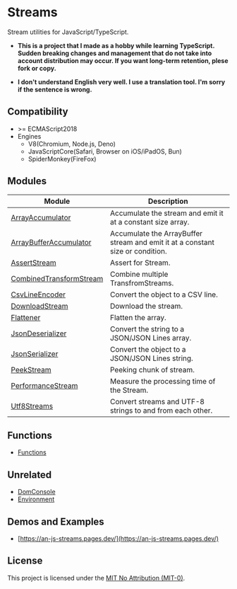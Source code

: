 # Streams
Stream utilities for JavaScript/TypeScript.

* **This is a project that I made as a hobby while learning TypeScript. Sudden breaking changes and management that do not take into account distribution may occur. If you want long-term retention, plese fork or copy.**

* **I don't understand English very well. I use a translation tool. I'm sorry if the sentence is wrong.**

## Compatibility
* \>= ECMAScript2018
* Engines
  * V8(Chromium, Node.js, Deno)
  * JavaScriptCore(Safari, Browser on iOS/iPadOS, Bun)
  * SpiderMonkey(FireFox)

## Modules
|Module|Description|
|-|-|
|[ArrayAccumulator](dist/ArrayAccumulator/README.md)|Accumulate the stream and emit it at a constant size array.|
|[ArrayBufferAccumulator](dist/ArrayBufferAccumulator/README.md)|Accumulate the ArrayBuffer stream and emit it at a constant size or condition.|
|[AssertStream](dist/AssertStream/README.md)|Assert for Stream.|
|[CombinedTransformStream](dist/CombinedTransformStream/README.md)|Combine multiple TransfromStreams.|
|[CsvLineEncoder](dist/CsvLineEncoder/README.md)|Convert the object to a CSV line.|
|[DownloadStream](dist/DownloadStream/README.md)|Download the stream.|
|[Flattener](dist/Flattener/README.md)|Flatten the array.|
|[JsonDeserializer](dist/JsonDeserializer/README.md)|Convert the string to a JSON/JSON Lines array.|
|[JsonSerializer](dist/JsonSerializer/README.md)|Convert the object to a JSON/JSON Lines string.|
|[PeekStream](dist/PeekStream/README.md)|Peeking chunk of stream.|
|[PerformanceStream](dist/PerformanceStream/README.md)|Measure the processing time of the Stream.|
|[Utf8Streams](dist/Utf8Streams/README.md)|Convert streams and UTF-8 strings to and from each other.|

## Functions
* [Functions](dist/funcs/README.md)

## Unrelated
* [DomConsole](dist/misc/DomConsole/README.md)
* [Environment](dist/misc/Environment/README.md)

## Demos and Examples
* [https://an-js-streams.pages.dev/](https://an-js-streams.pages.dev/)

## License
This project is licensed under the [MIT No Attribution (MIT-0)](LICENSE).
